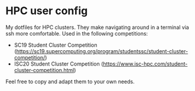 # HPC user config
My dotfiles for HPC clusters. They make navigating around in a terminal via ssh more comfortable.
Used in the following competitions:
* SC19 Student Cluster Competition (https://sc19.supercomputing.org/program/studentssc/student-cluster-competition/)
* ISC20 Student Cluster Competition (https://www.isc-hpc.com/student-cluster-competition.html)

Feel free to copy and adapt them to your own needs. 
